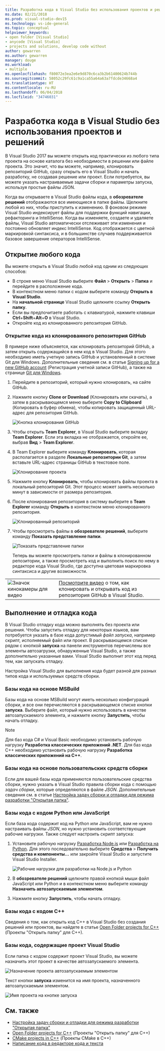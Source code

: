 ```yaml
---
title: Разработка кода в Visual Studio без использования проектов и решений
ms.date: 02/21/2018
ms.prod: visual-studio-dev15
ms.technology: vs-ide-general
ms.topic: conceptual
helpviewer_keywords:
- open folder [Visual Studio]
- anycode [Visual Studio]
- projects and solutions, develop code without
author: gewarren
ms.author: gewarren
manager: douge
ms.workload:
- multiple
ms.openlocfilehash: f80072e3ea2e6e9d870c6ca3b2b61400624b744b
ms.sourcegitcommit: 58052c29fc61c9a1ca55a64a63a7fdcde34668a4
ms.translationtype: HT
ms.contentlocale: ru-RU
ms.lasthandoff: 06/04/2018
ms.locfileid: "34746031"
---
```

# <a name="develop-code-in-visual-studio-without-projects-or-solutions"></a>Разработка кода в Visual Studio без использования проектов и решений

В Visual Studio 2017 вы можете открыть код практически из любого типа проекта на основе каталога без необходимости в решении или файле проекта. Это значит, что вы можете, например, клонировать репозиторий GitHub, сразу открыть его в Visual Studio и начать разработку, не создавая решение или проект. Если потребуется, вы можете указать настраиваемые задачи сборки и параметры запуска, используя простые файлы JSON.

Когда вы открываете в Visual Studio файлы кода, в **обозревателе решений** отображаются все имеющиеся в папке файлы. Щелкните любой из них, чтобы приступить к изменению. В фоновом режиме Visual Studio индексирует файлы для поддержки функций навигации, рефакторинга и IntelliSense. Когда вы изменяете, создаете и удаляете файлы, Visual Studio автоматически отслеживает эти изменения и постоянно обновляет индекс IntelliSense. Код отображается с цветной маркировкой синтаксиса, и в большинстве случаев поддерживается базовое завершение операторов IntelliSense.

## <a name="open-any-code"></a>Открытие любого кода

Вы можете открыть в Visual Studio любой код одним из следующих способов:

- В строке меню Visual Studio выберите **Файл** > **Открыть** > **Папка** и перейдите в расположение кода.
- В контекстном меню папки с кодом выберите команду **Открыть в Visual Studio**.
- На **начальной странице** Visual Studio щелкните ссылку **Открыть папку**.
- Если вы предпочитаете работать с клавиатурой, нажмите клавиши **Ctrl**+**Shift**+**Alt**+**O** в Visual Studio.
- Откройте код из клонированного репозитория GitHub.

### <a name="to-open-code-from-a-cloned-github-repo"></a>Открытие кода из клонированного репозитория GitHub

В примере ниже объясняется, как клонировать репозиторий GitHub, а затем открыть содержащийся в нем код в Visual Studio. Для этого необходимо иметь учетную запись GitHub и установленный в системе Git для Windows. Дополнительные сведения см. в статье [Signing up for a new GitHub account](https://help.github.com/articles/signing-up-for-a-new-github-account/) (Регистрация учетной записи GitHub), а также на странице [Git для Windows](https://git-for-windows.github.io/).

1. Перейдите в репозиторий, который нужно клонировать, на сайте GitHub.

1. Нажмите кнопку **Clone or Download** (Клонировать или скачать), а затем в раскрывающемся меню выберите **Copy to Clipboard** (Копировать в буфер обмена), чтобы копировать защищенный URL-адрес для репозитория GitHub.

   ![Кнопка клонирования GitHub](./media/VSIDE_Code_Clone.png)

1. Чтобы открыть **Team Explorer**, в Visual Studio выберите вкладку **Team Explorer**. Если эта вкладка не отображается, откройте ее, выбрав **Вид** > **Team Explorer**.

1. В Team Explorer выберите команду **Клонировать**, которая располагается в разделе **Локальные репозитории Git**, а затем вставьте URL-адрес страницы GitHub в текстовое поле.

   ![Клонирование проекта](./media/VSIDE_Code_Clone2.png)

1. Нажмите кнопку **Клонировать**, чтобы клонировать файлы проекта в локальный репозиторий Git. Этот процесс может занять несколько минут в зависимости от размера репозитория.

1. После клонирования репозитория в систему выберите в **Team Explorer** команду **Открыть** в контекстном меню клонированного репозитория.

   ![Клонированный репозиторий](./media/VSIDE_Code_Clone3.png)

1. Чтобы просмотреть файлы в **обозревателе решений**, выберите команду **Показать представление папки**.

   ![Показать представление папки](./media/VSIDE_Code_Clone3_show.png)

   Теперь вы можете просмотреть папки и файлы в клонированном репозитории, а также просмотреть код и выполнить поиск по нему в редакторе кода Visual Studio, где доступна цветовая маркировка синтаксиса и другие возможности.

|         |         |
|---------|---------|
|  ![Значок кинокамеры для видео](../install/media/video-icon.png)|    [Посмотрите видео](https://mva.microsoft.com/en-us/training-courses/getting-started-with-visual-studio-2017-17798?l=lp3TOKD6D_6711787171) о том, как клонировать и открывать код из репозитория GitHub в Visual Studio. |

## <a name="run-and-debug-your-code"></a>Выполнение и отладка кода

В Visual Studio отладку кода можно выполнять без проекта или решения. Чтобы запустить отладку для некоторых языков, вам потребуется указать в базе кода допустимый *файл запуска*, например скрипт, исполняемый файл или проект. В раскрывающемся списке рядом с кнопкой **запуска** на панели инструментов перечислены все элементы автозагрузки, обнаруженные Visual Studio, а также дополнительно указанные вами. Visual Studio выполнит этот код перед тем, как запускать отладку.

Настройка Visual Studio для выполнения кода будет разной для разных типов кода и используемых средств сборки.

### <a name="codebases-that-use-msbuild"></a>Базы кода на основе MSBuild

Базы кода на основе MSBuild могут иметь несколько конфигураций сборки, и все они перечисляются в раскрывающемся списке кнопки **запуска**. Выберите файл, который нужно использовать в качестве автозапускаемого элемента, и нажмите кнопку **Запустить**, чтобы начать отладку.

> [!NOTE]
> Для баз кода C# и Visual Basic необходимо установить рабочую нагрузку **Разработка классических приложений .NET**. Для баз кода C++ необходимо установить рабочую нагрузку **Разработка классических приложений на C++**.

### <a name="codebases-that-use-custom-build-tools"></a>Базы кода на основе пользовательских средств сборки

Если для вашей базы кода применяются пользовательские средства сборки, нужно указать в Visual Studio правила сборки кода с помощью *задач сборки*, которые определяются в файле *JSON*. Дополнительные сведения см. в статье [Настройка задач сборки и отладки для режима разработки "Открытая папка"](../ide/customize-build-and-debug-tasks-in-visual-studio.md).

### <a name="codebases-that-contain-python-or-javascript-code"></a>Базы кода с кодом Python или JavaScript

Если база кода содержит код на Python или JavaScript, вам не нужно настраивать файлы *JSON*, но нужно установить соответствующие рабочие нагрузки. Также следует настроить скрипт запуска:

1. Установите рабочую нагрузку [Разработка Node.js](https://www.visualstudio.com/vs/node-js/) или [Разработка на Python](https://www.visualstudio.com/vs/python/). Для этого последовательно выберите **Средства** > **Получить средства и компоненты...** или закройте Visual Studio и запустите Visual Studio Installer.

   ![Рабочие нагрузки для разработки на Node.js и Python](media/python_nodejs_workloads.png)

1. В **обозревателе решений** щелкните правой кнопкой мыши файл JavaScript или Python и в контекстном меню выберите команду **Назначить автозапускаемым элементом**.

1. Нажмите кнопку **Запустить**, чтобы начать отладку.

### <a name="codebases-that-contain-c-code"></a>Базы кода с кодом C++

Сведения о том, как открыть код C++ в Visual Studio без создания решений или проектов, вы найдете в статье [Open Folder projects for C++](/cpp/ide/non-msbuild-projects) (Проекты "Открыть папку" для C++).

### <a name="codebases-that-contain-a-visual-studio-project"></a>Базы кода, содержащие проект Visual Studio

Если папка с кодом содержит проект Visual Studio, вы можете назначить этот проект в качестве автозапускаемого элемента.

![Назначение проекта автозапускаемым элементом](media/customize-set-project-as-startup-item.png)

Текст кнопки **запуска** изменится на имя проекта, назначенного автозапускаемым элементом.

![Имя проекта на кнопке запуска](media/customize-start-button-project.png)

## <a name="see-also"></a>См. также

- [Настройка задач сборки и отладки для режима разработки "Открытая папка"](../ide/customize-build-and-debug-tasks-in-visual-studio.md)
- [Open Folder projects for C++](/cpp/ide/non-msbuild-projects) (Проекты "Открыть папку" для C++)
- [CMake projects in C++](/cpp/ide/cmake-tools-for-visual-cpp) (Проекты CMake в C++)
- [Написание кода в редакторе кода и текста](../ide/writing-code-in-the-code-and-text-editor.md)